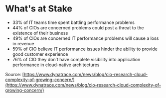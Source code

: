 # What's at Stake

* 33% of IT teams time spent battling performance problems
* 44% of CIOs are concerned problems could post a threat to the existence of their business
* 49% of CIOs are concerned IT performance problems will cause a loss in revenue
* 59% of CIO believe IT performance issues hinder the ability to provide good customer experience
* 76% of CIO they don’t have complete visibility into application performance in cloud-native architectures

Source: [https://www.dynatrace.com/news/blog/cio-research-cloud-complexity-of-growing-concern/](https://www.dynatrace.com/news/blog/cio-research-cloud-complexity-of-growing-concern/)

